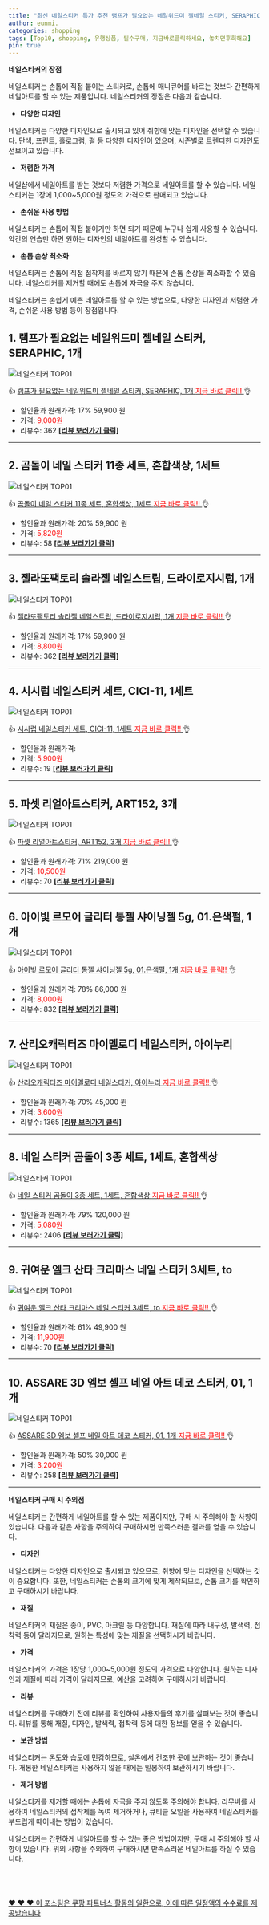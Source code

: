 ```yaml
---
title: "최신 네일스티커 특가 추천 램프가 필요없는 네일위드미 젤네일 스티커, SERAPHIC, 1개 비교 장점"
author: eunmi.
categories: shopping
tags: [Top10, shopping, 유행상품, 필수구매, 지금바로클릭하세요, 놓치면후회해요]
pin: true
---
```

**네일스티커의 장점**

네일스티커는 손톱에 직접 붙이는 스티커로, 손톱에 매니큐어를 바르는 것보다 간편하게 네일아트를 할 수 있는 제품입니다. 네일스티커의 장점은 다음과 같습니다.

* **다양한 디자인**

네일스티커는 다양한 디자인으로 출시되고 있어 취향에 맞는 디자인을 선택할 수 있습니다. 단색, 프린트, 홀로그램, 펄 등 다양한 디자인이 있으며, 시즌별로 트렌디한 디자인도 선보이고 있습니다.

* **저렴한 가격**

네일샵에서 네일아트를 받는 것보다 저렴한 가격으로 네일아트를 할 수 있습니다. 네일스티커는 1장에 1,000~5,000원 정도의 가격으로 판매되고 있습니다.

* **손쉬운 사용 방법**

네일스티커는 손톱에 직접 붙이기만 하면 되기 때문에 누구나 쉽게 사용할 수 있습니다. 약간의 연습만 하면 원하는 디자인의 네일아트를 완성할 수 있습니다.

* **손톱 손상 최소화**

네일스티커는 손톱에 직접 접착제를 바르지 않기 때문에 손톱 손상을 최소화할 수 있습니다. 네일스티커를 제거할 때에도 손톱에 자극을 주지 않습니다.

네일스티커는 손쉽게 예쁜 네일아트를 할 수 있는 방법으로, 다양한 디자인과 저렴한 가격, 손쉬운 사용 방법 등이 장점입니다.

   

## 1. 램프가 필요없는 네일위드미 젤네일 스티커, SERAPHIC, 1개

![네일스티커 TOP01](https://thumbnail10.coupangcdn.com/thumbnails/remote/230x230ex/image/vendor_inventory/d64e/1f63b4a2cc29e2b4a4650ec0a6fa8c2445f920eb791a7799acf1dc0ce220.jpg)


👍 [램프가 필요없는 네일위드미 젤네일 스티커, SERAPHIC, 1개 <font color=red> 지금 바로 클릭!! </font> ](https://link.coupang.com/re/AFFSDP?lptag=AF3617701&subid=GithubCoopas&pageKey=7404835993&traceid=V0-153&itemId=19173597898&vendorItemId=86291710233) 👌 


- 할인율과 원래가격: 17%  59,900   원
- 가격: <span style='color:red'>9,000원</span>
- 리뷰수: 362  [**[리뷰 보러가기 클릭]**](https://link.coupang.com/re/AFFSDP?lptag=AF3617701&subid=GithubCoopas&pageKey=7404835993&traceid=V0-153&itemId=19173597898&vendorItemId=86291710233)

---


   

## 2. 곰돌이 네일 스티커 11종 세트, 혼합색상, 1세트

![네일스티커 TOP01](https://thumbnail10.coupangcdn.com/thumbnails/remote/230x230ex/image/retail/images/2021/06/14/13/3/78b86b43-0601-4c9a-a833-e398a4465ccf.jpg)


👍 [곰돌이 네일 스티커 11종 세트, 혼합색상, 1세트 <font color=red> 지금 바로 클릭!! </font> ](https://link.coupang.com/re/AFFSDP?lptag=AF3617701&subid=GithubCoopas&pageKey=5381284286&traceid=V0-153&itemId=7994199453&vendorItemId=76631485802) 👌 


- 할인율과 원래가격: 20%  59,900   원
- 가격: <span style='color:red'>5,820원</span>
- 리뷰수: 58  [**[리뷰 보러가기 클릭]**](https://link.coupang.com/re/AFFSDP?lptag=AF3617701&subid=GithubCoopas&pageKey=5381284286&traceid=V0-153&itemId=7994199453&vendorItemId=76631485802)

---


   

## 3. 젤라또팩토리 솔라젤 네일스트립, 드라이로지시럽, 1개

![네일스티커 TOP01](https://thumbnail9.coupangcdn.com/thumbnails/remote/230x230ex/image/retail/images/2023/07/14/17/4/7286c6e2-1d96-4820-a86e-c7d4b0f3d515.jpg)


👍 [젤라또팩토리 솔라젤 네일스트립, 드라이로지시럽, 1개 <font color=red> 지금 바로 클릭!! </font> ](https://link.coupang.com/re/AFFSDP?lptag=AF3617701&subid=GithubCoopas&pageKey=7465966175&traceid=V0-153&itemId=19470729313&vendorItemId=86580976835) 👌 


- 할인율과 원래가격: 17%  59,900   원
- 가격: <span style='color:red'>8,800원</span>
- 리뷰수: 362  [**[리뷰 보러가기 클릭]**](https://link.coupang.com/re/AFFSDP?lptag=AF3617701&subid=GithubCoopas&pageKey=7465966175&traceid=V0-153&itemId=19470729313&vendorItemId=86580976835)

---


   

## 4. 시시럽 네일스티커 세트, CICI-11, 1세트

![네일스티커 TOP01](https://thumbnail9.coupangcdn.com/thumbnails/remote/230x230ex/image/retail/images/2018/07/11/11/0/1804c8a6-98b5-42c2-966f-b047788a3aad.jpg)


👍 [시시럽 네일스티커 세트, CICI-11, 1세트 <font color=red> 지금 바로 클릭!! </font> ](https://link.coupang.com/re/AFFSDP?lptag=AF3617701&subid=GithubCoopas&pageKey=108687539&traceid=V0-153&itemId=328993035&vendorItemId=3806854922) 👌 


- 할인율과 원래가격: 
- 가격: <span style='color:red'>5,900원</span>
- 리뷰수: 19  [**[리뷰 보러가기 클릭]**](https://link.coupang.com/re/AFFSDP?lptag=AF3617701&subid=GithubCoopas&pageKey=108687539&traceid=V0-153&itemId=328993035&vendorItemId=3806854922)

---


   

## 5. 파셋 리얼아트스티커, ART152, 3개

![네일스티커 TOP01](https://thumbnail9.coupangcdn.com/thumbnails/remote/230x230ex/image/retail/images/ba94e0d0-207a-44cf-a969-d29a2f87aaf36825956083846886274.png)


👍 [파셋 리얼아트스티커, ART152, 3개 <font color=red> 지금 바로 클릭!! </font> ](https://link.coupang.com/re/AFFSDP?lptag=AF3617701&subid=GithubCoopas&pageKey=34828932&traceid=V0-153&itemId=19516357410&vendorItemId=86625096755) 👌 


- 할인율과 원래가격: 71%  219,000   원
- 가격: <span style='color:red'>10,500원</span>
- 리뷰수: 70  [**[리뷰 보러가기 클릭]**](https://link.coupang.com/re/AFFSDP?lptag=AF3617701&subid=GithubCoopas&pageKey=34828932&traceid=V0-153&itemId=19516357410&vendorItemId=86625096755)

---


   

## 6. 아이빛 르모어 글리터 통젤 샤이닝젤 5g, 01.은색펄, 1개

![네일스티커 TOP01](https://thumbnail8.coupangcdn.com/thumbnails/remote/230x230ex/image/vendor_inventory/8623/88774b87b60ded107a39daa39afd6a4a2ddd78172e4529691b7f1043b662.jpg)


👍 [아이빛 르모어 글리터 통젤 샤이닝젤 5g, 01.은색펄, 1개 <font color=red> 지금 바로 클릭!! </font> ](https://link.coupang.com/re/AFFSDP?lptag=AF3617701&subid=GithubCoopas&pageKey=6671899777&traceid=V0-153&itemId=15352984678&vendorItemId=87030128129) 👌 


- 할인율과 원래가격: 78%  86,000   원
- 가격: <span style='color:red'>8,000원</span>
- 리뷰수: 832  [**[리뷰 보러가기 클릭]**](https://link.coupang.com/re/AFFSDP?lptag=AF3617701&subid=GithubCoopas&pageKey=6671899777&traceid=V0-153&itemId=15352984678&vendorItemId=87030128129)

---


   

## 7. 산리오캐릭터즈 마이멜로디 네일스티커, 아이누리

![네일스티커 TOP01](https://thumbnail9.coupangcdn.com/thumbnails/remote/230x230ex/image/vendor_inventory/7021/2afc30039b8ce9c4d86ab324f10b226683b2ed45b18c59b2fbd2af7c80aa.png)


👍 [산리오캐릭터즈 마이멜로디 네일스티커, 아이누리 <font color=red> 지금 바로 클릭!! </font> ](https://link.coupang.com/re/AFFSDP?lptag=AF3617701&subid=GithubCoopas&pageKey=6939778286&traceid=V0-153&itemId=16823906260&vendorItemId=84003979414) 👌 


- 할인율과 원래가격: 70%  45,000   원
- 가격: <span style='color:red'>3,600원</span>
- 리뷰수: 1365  [**[리뷰 보러가기 클릭]**](https://link.coupang.com/re/AFFSDP?lptag=AF3617701&subid=GithubCoopas&pageKey=6939778286&traceid=V0-153&itemId=16823906260&vendorItemId=84003979414)

---


   

## 8. 네일 스티커 곰돌이 3종 세트, 1세트, 혼합색상

![네일스티커 TOP01](https://thumbnail9.coupangcdn.com/thumbnails/remote/230x230ex/image/retail/images/4262759524978124-c63a434f-f09d-4e1f-8142-c30d5fd7fb44.jpg)


👍 [네일 스티커 곰돌이 3종 세트, 1세트, 혼합색상 <font color=red> 지금 바로 클릭!! </font> ](https://link.coupang.com/re/AFFSDP?lptag=AF3617701&subid=GithubCoopas&pageKey=6610663307&traceid=V0-153&itemId=14988627584&vendorItemId=82211611750) 👌 


- 할인율과 원래가격: 79%  120,000   원
- 가격: <span style='color:red'>5,080원</span>
- 리뷰수: 2406  [**[리뷰 보러가기 클릭]**](https://link.coupang.com/re/AFFSDP?lptag=AF3617701&subid=GithubCoopas&pageKey=6610663307&traceid=V0-153&itemId=14988627584&vendorItemId=82211611750)

---


   

## 9. 귀여운 엘크 산타 크리마스 네일 스티커 3세트, to

![네일스티커 TOP01](https://thumbnail8.coupangcdn.com/thumbnails/remote/230x230ex/image/vendor_inventory/3a36/8c7f5bde2384c7362501921e72372c226069c3b7ff03a257852ea0cc7b56.jpg)


👍 [귀여운 엘크 산타 크리마스 네일 스티커 3세트, to <font color=red> 지금 바로 클릭!! </font> ](https://link.coupang.com/re/AFFSDP?lptag=AF3617701&subid=GithubCoopas&pageKey=7683323550&traceid=V0-153&itemId=20527184651&vendorItemId=87604413884) 👌 


- 할인율과 원래가격: 61%  49,900   원
- 가격: <span style='color:red'>11,900원</span>
- 리뷰수: 70  [**[리뷰 보러가기 클릭]**](https://link.coupang.com/re/AFFSDP?lptag=AF3617701&subid=GithubCoopas&pageKey=7683323550&traceid=V0-153&itemId=20527184651&vendorItemId=87604413884)

---


   

## 10. ASSARE 3D 엠보 셀프 네일 아트 데코 스티커, 01, 1개

![네일스티커 TOP01](https://thumbnail6.coupangcdn.com/thumbnails/remote/230x230ex/image/vendor_inventory/3ac9/6849209d217934ebaecda1a39696701c8608d1d31be83da11bf0bd02aa9c.jpg)


👍 [ASSARE 3D 엠보 셀프 네일 아트 데코 스티커, 01, 1개 <font color=red> 지금 바로 클릭!! </font> ](https://link.coupang.com/re/AFFSDP?lptag=AF3617701&subid=GithubCoopas&pageKey=7356258276&traceid=V0-153&itemId=18941649033&vendorItemId=86068111208) 👌 


- 할인율과 원래가격: 50%  30,000   원
- 가격: <span style='color:red'>3,200원</span>
- 리뷰수: 258  [**[리뷰 보러가기 클릭]**](https://link.coupang.com/re/AFFSDP?lptag=AF3617701&subid=GithubCoopas&pageKey=7356258276&traceid=V0-153&itemId=18941649033&vendorItemId=86068111208)

---
**네일스티커 구매 시 주의점**

네일스티커는 간편하게 네일아트를 할 수 있는 제품이지만, 구매 시 주의해야 할 사항이 있습니다. 다음과 같은 사항을 주의하여 구매하시면 만족스러운 결과를 얻을 수 있습니다.

* **디자인**

네일스티커는 다양한 디자인으로 출시되고 있으므로, 취향에 맞는 디자인을 선택하는 것이 중요합니다. 또한, 네일스티커는 손톱의 크기에 맞게 제작되므로, 손톱 크기를 확인하고 구매하시기 바랍니다.

* **재질**

네일스티커의 재질은 종이, PVC, 아크릴 등 다양합니다. 재질에 따라 내구성, 발색력, 접착력 등이 달라지므로, 원하는 특성에 맞는 재질을 선택하시기 바랍니다.

* **가격**

네일스티커의 가격은 1장당 1,000~5,000원 정도의 가격으로 다양합니다. 원하는 디자인과 재질에 따라 가격이 달라지므로, 예산을 고려하여 구매하시기 바랍니다.

* **리뷰**

네일스티커를 구매하기 전에 리뷰를 확인하여 사용자들의 후기를 살펴보는 것이 좋습니다. 리뷰를 통해 재질, 디자인, 발색력, 접착력 등에 대한 정보를 얻을 수 있습니다.

* **보관 방법**

네일스티커는 온도와 습도에 민감하므로, 실온에서 건조한 곳에 보관하는 것이 좋습니다. 개봉한 네일스티커는 사용하지 않을 때에는 밀봉하여 보관하시기 바랍니다.

* **제거 방법**

네일스티커를 제거할 때에는 손톱에 자극을 주지 않도록 주의해야 합니다. 리무버를 사용하여 네일스티커의 접착제를 녹여 제거하거나, 큐티클 오일을 사용하여 네일스티커를 부드럽게 떼어내는 방법이 있습니다.

네일스티커는 간편하게 네일아트를 할 수 있는 좋은 방법이지만, 구매 시 주의해야 할 사항이 있습니다. 위의 사항을 주의하여 구매하시면 만족스러운 네일아트를 하실 수 있습니다.<br><br><br><br><br> [ ❤ ❤ ❤ 이 포스팅은 쿠팡 파트너스 활동의 일환으로, 이에 따른 일정액의 수수료를 제공받습니다](https://link.coupang.com/a/bcEFyh)